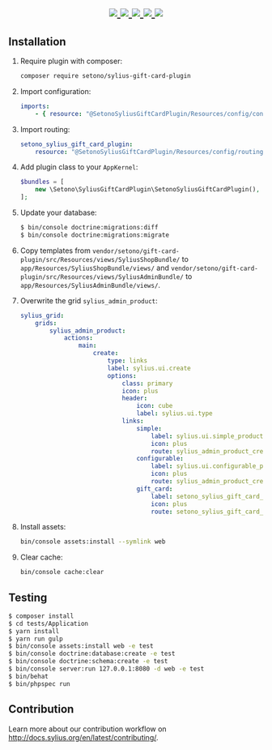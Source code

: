 <h1 align="center">
    <a href="https://packagist.org/packages/setono/sylius-gift-card-plugin" title="License" target="_blank">
        <img src="https://img.shields.io/packagist/l/setono/sylius-gift-card-plugin.svg" />
    </a>
    <a href="https://packagist.org/packages/setono/sylius-gift-card-plugin" title="Version" target="_blank">
        <img src="https://img.shields.io/packagist/v/setono/sylius-gift-card-plugin.svg" />
    </a>
    <a href="http://travis-ci.org/Setono/SyliusGiftCardPlugin" title="Build status" target="_blank">
            <img src="https://img.shields.io/travis/Setono/SyliusGiftCardPlugin/master.svg" />
        </a>
    <a href="https://scrutinizer-ci.com/g/Setono/SyliusGiftCardPlugin" title="Scrutinizer" target="_blank">
        <img src="https://img.shields.io/scrutinizer/g/Setono/SyliusGiftCardPlugin.svg" />
    </a>
    <a href="https://packagist.org/packages/setono/sylius-gift-card-plugin" title="Total Downloads" target="_blank">
        <img src="https://poser.pugx.org/setono/sylius-gift-card-plugin/downloads" />
    </a>
</h1>

## Installation

1. Require plugin with composer:

    ```bash
    composer require setono/sylius-gift-card-plugin
    ```

2. Import configuration:

    ```yaml
    imports:
        - { resource: "@SetonoSyliusGiftCardPlugin/Resources/config/config.yml" }
    ```
3. Import routing:
   
    ```yaml
    setono_sylius_gift_card_plugin:
        resource: "@SetonoSyliusGiftCardPlugin/Resources/config/routing.yml"
    ```

4. Add plugin class to your `AppKernel`:

    ```php
    $bundles = [
        new \Setono\SyliusGiftCardPlugin\SetonoSyliusGiftCardPlugin(),
    ];
    ```
5. Update your database:

    ```bash
    $ bin/console doctrine:migrations:diff
    $ bin/console doctrine:migrations:migrate
    ```

6. Copy templates from `vendor/setono/gift-card-plugin/src/Resources/views/SyliusShopBundle/` 
   to `app/Resources/SyliusShopBundle/views/` and  `vendor/setono/gift-card-plugin/src/Resources/views/SyliusAdminBundle/` to `app/Resources/SyliusAdminBundle/views/`.
   
7. Overwrite the grid `sylius_admin_product`:

    ```yml
    sylius_grid:
        grids:
            sylius_admin_product:
                actions:
                    main:
                        create:
                            type: links
                            label: sylius.ui.create
                            options:
                                class: primary
                                icon: plus
                                header:
                                    icon: cube
                                    label: sylius.ui.type
                                links:
                                    simple:
                                        label: sylius.ui.simple_product
                                        icon: plus
                                        route: sylius_admin_product_create_simple
                                    configurable:
                                        label: sylius.ui.configurable_product
                                        icon: plus
                                        route: sylius_admin_product_create
                                    gift_card:
                                        label: setono_sylius_gift_card_plugin.ui.gift_card
                                        icon: plus
                                        route: setono_sylius_gift_card_plugin_admin_product_create_gift_card
    ```

8. Install assets:

    ```bash
    bin/console assets:install --symlink web
    ```

9. Clear cache:

    ```bash
    bin/console cache:clear
    ```
    
## Testing

```bash
$ composer install
$ cd tests/Application
$ yarn install
$ yarn run gulp
$ bin/console assets:install web -e test
$ bin/console doctrine:database:create -e test
$ bin/console doctrine:schema:create -e test
$ bin/console server:run 127.0.0.1:8080 -d web -e test
$ bin/behat
$ bin/phpspec run
```

## Contribution

Learn more about our contribution workflow on http://docs.sylius.org/en/latest/contributing/.
